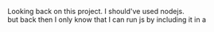 Looking back on this project. I should've used nodejs.  
but back then I only know that I can run js by including it in a <script> tag.

if you want to run this project. 
Simply open index.html in a modern web browser.
and BAM the tournament starts.
output is pushed into console and a basic UI.

This tournament format is Round-Robin and as a result will take DAYS maybe WEEKS to run from start to finish.
22 * 21 = 462 games per round, by default its set to 5 rounds.

In the folder named "js", there's some cpp code. 
Those are used for creating Markov Chains and Opening Books from Pgns for the markov ai and minimax.
Feel free to swap out the Chains and/or Books used!

## Relative Strength Of The AIs
I used the ELO rating system since that is what is used for FIDE. (learn more here: https://en.wikipedia.org/wiki/Elo_rating_system)
I initially wanted to implement the Glicko-2 rating system but unfortunately, it seems to be too complex for little benefit.
You may notice that the number of wins doesn't correlate with the elo. 
That is because Elo weighs wins and loses differently depending on the opponent's Elo
you will gain more if it was less likely for you to win, you will gain less if it was more likely for you to win!
The opposite is also true. I write more about this in `Some Notable Findings`.

Name: MiniMax AI FFFF              Elo: 2764.3         W/D/L: 111/5/2
Name: MiniMax AI FFFT              Elo: 2186.66        W/D/L: 66/31/4
Name: Anti-Chess AI                Elo: 2082.55        W/D/L: 58/53/10
Name: Fastest Mate AI              Elo: 1997.11        W/D/L: 83/23/15
Name: Checkmate Check Attack AI    Elo: 1483.71        W/D/L: 31/60/10
Name: Anti-Movement AI             Elo: 1455.53        W/D/L: 47/60/14
Name: Swarm AI                     Elo: 1132.93        W/D/L: 40/50/32
Name: BinomialDistribution AI      Elo: 905.26         W/D/L: 20/78/23
Name: Anti-Alphabetical AI         Elo: 832.59         W/D/L: 10/71/19
Name: Random AI                    Elo: 831.27         W/D/L: 18/75/28
Name: Lawyer AI                    Elo: 800.71         W/D/L: 5/99/17
Name: Opposite Color AI            Elo: 769.58         W/D/L: 7/79/21
Name: Same Color AI                Elo: 685.42         W/D/L: 7/87/27
Name: Worstfish AI                 Elo: 670.71         W/D/L: 26/52/44
Name: Huddle AI                    Elo: 668.38         W/D/L: 3/93/25
Name: Alphabetical AI              Elo: 617.16         W/D/L: 3/75/22
Name: Normal Distribution AI       Elo: 589.44         W/D/L: 8/78/35
Name: Self-Cripling AI             Elo: 526.55         W/D/L: 1/88/32
Name: Markov AI                    Elo: 421.78         W/D/L: 8/75/39
Name: Suicide AI                   Elo: 404.17         W/D/L: 2/81/38
Name: SHA-256 AI                   Elo: 267.2          W/D/L: 0/74/47
Name: Liberation AI                Elo: 236.12         W/D/L: 3/65/53

## Some Notable findings:
1. Despite it being random, Binomial Distribution AI is a fair amount "better" than pure randomness, the strongest out of the random AIs having a W/D/L of 20/78/23.
2. Oddly, Normal Distribution AI despite it being fairly similar to BinomialDistribution, performs terribly, with less than half the wins Binomial Distribution has.
3. Making your king go "LEEEEROOOOOYYYY JEEEEEEEEENKINS" has somehow won 2 games! (Suicide AI).
4. Worstfish, despite having a whopping 26 wins, it is very low rated. The reason being is that it wins more commonly against the weakest bots, but however... Essentially loses against everyone else. but that also raises a question!
5. Worstfish, despite it being told to pick the worst move, still can win!?? how and why? Well, its because my engine (MiniMax AI FFFF) is not that strong and thus what if thinks the weakest move, may accidently be the strongest or one of the strongest.
6. My engine lost 2 games, both to itself BUT with quiet search enabled (MiniMax AI FFFT) (details about what that is, below).
7. Oddly, somehow huddling together won thrice? despite it being purely 100% defensive.
8. As expected, playing aggressively (Anti-Movement, Swarm, Checkmate Check Attack AI, Fastest mate) dominates the weakest or defensive AIs! We humans found that out a while ago too. Taking the initiative is generally a really good idea.
9. The only AI without a win is SHA-256, this is likely due to it being super deterministic and hashing the board doesn't result in many mates. 
10. When a weak AI is paired against a weak AI, the games can get rediculously long. One such game lasted well over 500 moves...

## Feature Set of my minimax AI:
1. Piece square tables
2. Piece mobility
3. Transposition table
4. Quicience search
5. Futility pruning
6. Simple Move ordering
7. Opening book
8. Material table

## Explanation of each Feature: (for non-chess people)

### What are Piece Square Tables?
Some squares are better than others, you wouldn't want a knight in the corner or the king in the middle (save for some extraordinary circumstances)
Piece Square Tables gently nudges the AI to prefer better placed pieces. As a result, it ends up with better long term opportunities.

### What is Piece mobility?
A bishop blocked off in a corner is much worse than a bishop that can maneuver around. 
So extra emphasis has been placed on "good" and "bad" pieces. 
This nudges the AI to play moves with better short term and long term positioning in mind.

### What is a Transposition Table?
When you play chess, there's many different ways to reach the same position.
A Transposition table caches positions we've already seen and ensures we do not calculate it again.

### What is Futility Pruning and etc.? 
If a move doesn't change the calculated score much, we do not calculate further.
This can be a bit too agressive for low depth engines like mine.
If n is the max depth we want to go
futility happens at depth n-1, deep futility at n-2, super deep futility at n-3

### What is Quicience Search? (aka Quiet Seach)
Quiet search is an extention of a search branch. Its based around the idea of an "unstable" board state.
We go beyond what we set as the depth limit on "unstable" board states.
If the board state is in check, keep searching deeper.
If a capture just happened, keep searching deeper.
To prevent this from going too deep (and large loops of checks), Delta Pruning is used. 
Whenever the calculated score is likely to not change much, we don't calculate further. Putting a stop to infinite loops.
This is especially useful in endgame scenarios, as its very easy for an engine to overlook winning moves.
Sadly, this also suffers the same issue as with futility pruning

### What do I mean by Simple Move Ordering?
Given a list of legal moves, my AI first looks at moves that are a checkmate, then check, then capture, then attack, then the rest.
A better Move Ordering heuristic helps with Alpha-Beta Pruning's performance thus speeding up the bot.

### What is Alpha-Beta Pruning?
Simply, its not calculating moves that have been proven impossible to minimize or maximize score.
Unlike the earlier mentioned Delta pruning, Alpha-Beta pruning cannot overprune or underprune the search tree.

### What is an Opening book?
Like what the name suggests, It's a book that tells the AI how to play the first few moves.
The first few moves can be tough for a computer to figure out, so we give it a good nudge forward in the right direction.
However, how the book this AI is using was crafted from millions of human games and it includes human errors. Like falling for the Scholar's Mate.

### What is a Material table?
Rather than looping through the entire board, 
counting the number of each piece and calculating the total values roughly 30 thousand times for the opening at depth 3
Amounting to ~4 million operations.
We precalculate all of the likely material values and store it into a 1D Array.
So the total calculations required drops to only 30,000 vs the 4,000,000 prior! (An over 100x improvement!)
This only costs roughly 1/4 mb of RAM. which is fairly cheap for so much performance. 



# About each of the 22 AIs:
## Starting with the questionable ones and moving up to actually half decent ones (in rough order)

### Random AI:
Plays a random move, equal probability.

### Normal Distribution AI:
Plays a random move, distributed normally.

### Binomial Distribution AI:
Plays a random move, distributed according to the Binomial Distribution

### SHA256 AI:
Plays a move based on the hash of the board's FEN.

### Alphabetical AI:
Plays the first move when the moves are sorted a-z

### Anti-Alphabetical AI
Plays the first move when the moves are sorted z-a

### Suicide AI:
The king isn't feeling great today, so he takes a stroll out to battle
Approaches the other king

### Opposite Color AI:
Prefer's playing a move where a piece lands on the opposite colour as the player's colour
Plays a random move if not possible

### Same Color AI:
Prefer's playing a move where a piece lands on the same colour as the player's colour
Plays a random move if not possible

### Markov AI:
Uses 2 markov chains to make moves, built from 13GB of games.
if the move doesn't exist in the chain, a random one is picked

### Self Crippling AI:
Maximizes the ratio of moves it can make vs the number of opponent's moves

### Liberation AI:
Minimizes the ratio of moves it can make vs the number of opponent's moves

### Lawyer AI:
Maximizes opponent's possible moves

### Anti-Movement AI:
Minimizes opponent's possible moves

### Huddle AI:
Pieces gets as close as possible to the friendly king

### Swarm AI:
Pieces gets as close as possible to the enemy king

### Worstfish AI:
Stockfish, but my own Stockfish.
Also picks the worst calculated move.

### Anti-Chess AI:
Stockfish, but my own Stockfish.
Captures are forced

### Fast Mate AI:
Plays moves to get the fastest mate possible, no matter if its feasible or not

### Checkmate Check Attack:
Prefers moves that Checkmate first, then Check, then Attacks.

### Mini-Max AI FFFT:
Good Ol regular AI, only with quiet search enabled
FFFT = no futility, no deep futility, no super deep futility, quiet search enabled

### Mini-Max AI FFFF:
Good Ol regular AI, No Biases
FFFF = no futility, no deep futility, no super deep futility, no quiet search


..More comming soon?
